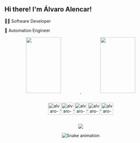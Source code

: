 ## Hi there! I'm Álvaro Alencar!

🧑‍💻 Software Developer

🤖 Automation Engineer

<div align="center">
  <a href="https://github.com/alvaroallencar">
  <img height="185em" width="48%" src="https://github-readme-stats.vercel.app/api?username=alvaroallencar&count_private=true&show_icons=true&theme=tokyonight&include_all_commits=true" />
  <img height="185em" width="48%" src="https://github-readme-stats.vercel.app/api/top-langs/?username=alvaroallencar&layout=compact&langs_count=5&theme=tokyonight&count_private=true" />
</div>  

##
  
<div style="display: inline_block" align="center">
  <img width="40px" alt="alvaro-javascript" align="center" src="https://cdn.jsdelivr.net/gh/devicons/devicon/icons/javascript/javascript-plain.svg" />
  <img width="40px" alt="alvaro-typescript" align="center" src="https://cdn.jsdelivr.net/gh/devicons/devicon/icons/typescript/typescript-plain.svg" />
  <img width="40px" alt="alvaro-react" align="center" src="https://cdn.jsdelivr.net/gh/devicons/devicon/icons/react/react-original.svg" />
  <img width="40px" alt="alvaro-html" align="center" src="https://cdn.jsdelivr.net/gh/devicons/devicon/icons/html5/html5-plain-wordmark.svg" />
  <img width="40px" alt="alvaro-css" align="center" src="https://cdn.jsdelivr.net/gh/devicons/devicon/icons/css3/css3-plain-wordmark.svg" />
</div>

##
  
<div style="display: inline_block" align="center">
  <a href="https://www.linkedin.com/in/alvaro-romario-cavalcante-alencar/" target="_blank"><img src="https://img.shields.io/badge/LinkedIn-0077B5?style=for-the-badge&logo=linkedin&logoColor=white" target="_blank"></a>
  
  ![Snake animation](https://github.com/alvaroallencar/alvaroallencar/blob/output/github-contribution-grid-snake.svg)
</div>
